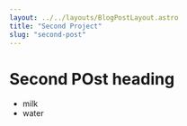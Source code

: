 ```yaml
---
layout: ../../layouts/BlogPostLayout.astro
title: "Second Project"
slug: "second-post"
---
```


# Second POst heading

- milk
- water
